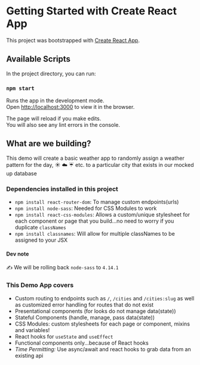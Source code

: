 # Getting Started with Create React App

This project was bootstrapped with [Create React App](https://github.com/facebook/create-react-app).

## Available Scripts

In the project directory, you can run:

### `npm start`

Runs the app in the development mode.\
Open [http://localhost:3000](http://localhost:3000) to view it in the browser.

The page will reload if you make edits.\
You will also see any lint errors in the console.

## What are we building?

This demo will create a basic weather app to randomly assign a weather pattern for the day, :sunny: :cloud: :umbrella: etc. to a particular city that exists in our mocked up database

### Dependencies installed in this project

- `npm install react-router-dom`: To manage custom endpoints(urls)
- `npm install node-sass`: Needed for CSS Modules to work
- `npm install react-css-modules`: Allows a custom/unique stylesheet for each component or page that you build...no need to worry if you duplicate `classNames`
- `npm install classnames`: Will allow for multiple classNames to be assigned to your JSX

#### Dev note

:writing_hand: We will be rolling back `node-sass` to `4.14.1`

### This Demo App covers

- Custom routing to endpoints such as `/`, `/cities` and `/cities:slug` as well as customized error handling for routes that do not exist
- Presentational components (for looks do not manage data(state))
- Stateful Components (handle, manage, pass data(state))
- CSS Modules: custom stylesheets for each page or component, mixins and variables!
- React hooks for `useState` and `useEffect`
- Functional components only...because of React hooks
- _Time Permitting:_ Use async/await and react hooks to grab data from an existing api
